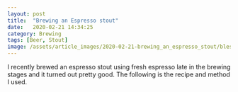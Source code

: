 ```yaml
---
layout: post
title:  "Brewing an Espresso stout"
date:   2020-02-21 14:34:25
category: Brewing
tags: [Beer, Stout]
image: /assets/article_images/2020-02-21-brewing_an_espresso_stout/blessington.jpg
---
```


I recently brewed an espresso stout using fresh espresso late in the brewing stages and it turned out pretty good.
The following is the recipe and method I used.